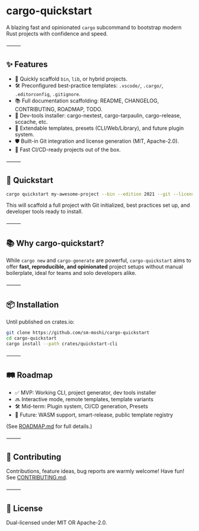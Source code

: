 # cargo-quickstart

A blazing fast and opinionated `cargo` subcommand to bootstrap modern Rust projects with confidence and speed.

⸻

## ✨ Features

-   🚀 Quickly scaffold `bin`, `lib`, or hybrid projects.
-   🛠️ Preconfigured best-practice templates: `.vscode/`, `.cargo/`, `.editorconfig`, `.gitignore`.
-   📚 Full documentation scaffolding: README, CHANGELOG, CONTRIBUTING, ROADMAP, TODO.
-   🔧 Dev-tools installer: cargo-nextest, cargo-tarpaulin, cargo-release, sccache, etc.
-   🧩 Extendable templates, presets (CLI/Web/Library), and future plugin system.
-   🛡️ Built-in Git integration and license generation (MIT, Apache-2.0).
-   🎯 Fast CI/CD-ready projects out of the box.

⸻

## 🚀 Quickstart

```bash
cargo quickstart my-awesome-project --bin --edition 2021 --git --license MIT
```

This will scaffold a full project with Git initialized, best practices set up, and developer tools ready to install.

⸻

## 📚 Why cargo-quickstart?

While `cargo new` and `cargo-generate` are powerful, `cargo-quickstart` aims to offer **fast, reproducible, and opinionated** project setups without manual boilerplate, ideal for teams and solo developers alike.

⸻

## 📦 Installation

Until published on crates.io:

```bash
git clone https://github.com/sm-moshi/cargo-quickstart
cd cargo-quickstart
cargo install --path crates/quickstart-cli
```

⸻

## 🛤 Roadmap

-   ✅ MVP: Working CLI, project generator, dev tools installer
-   🔜 Interactive mode, remote templates, template variants
-   🛠 Mid-term: Plugin system, CI/CD generation, Presets
-   🚀 Future: WASM support, smart-release, public template registry

(See [ROADMAP.md](docs/ROADMAP.md) for full details.)

⸻

## 🤝 Contributing

Contributions, feature ideas, bug reports are warmly welcome! Have fun!
See [CONTRIBUTING.md](docs/CONTRIBUTING.md).

⸻

## 📄 License

Dual-licensed under MIT OR Apache-2.0.
